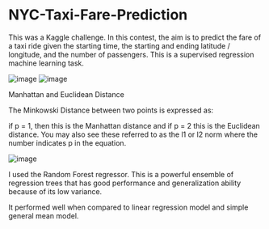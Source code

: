 # NYC-Taxi-Fare-Prediction


This was a Kaggle challenge. In this contest, the aim is to predict the fare of a taxi ride given the starting time, the starting and ending latitude / longitude, and the number of passengers. This is a supervised regression machine learning task.

![image](https://user-images.githubusercontent.com/82521644/152027947-95301c25-3383-4488-9167-de74c8eef5bc.png)
![image](https://user-images.githubusercontent.com/82521644/152027948-a981c46d-e05a-4cbb-b381-c488db6e9c43.png)

Manhattan and Euclidean Distance

The Minkowski Distance between two points is expressed as:

if p = 1, then this is the Manhattan distance and if p = 2 this is the Euclidean distance. You may also see these referred to as the l1 or l2 norm where the number indicates p in the equation.

![image](https://user-images.githubusercontent.com/82521644/152028117-28c25ce7-dfef-4c2a-8f7e-f378d70963fd.png)

I  used the Random Forest regressor. This is a powerful ensemble of regression trees that has good performance and generalization ability because of its low variance.

It performed well when  compared  to linear regression model and simple general mean model.
